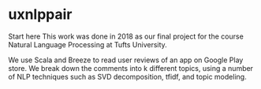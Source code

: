 # uxnlppair
Start here
This work was done in 2018 as our final project for the course Natural Language Processing at Tufts University.

We use Scala and Breeze to read user reviews of an app on Google Play store.
We break down the comments into k different topics, using a number of NLP techniques such as SVD decomposition, tfidf, and topic modeling.
